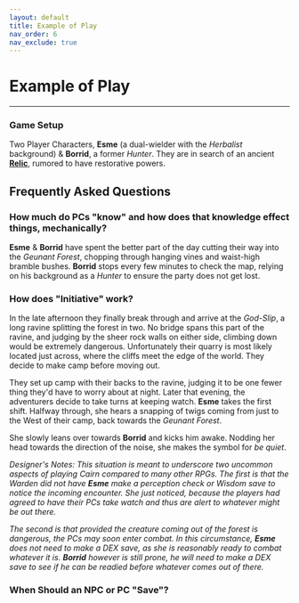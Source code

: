 ```yaml
---
layout: default
title: Example of Play
nav_order: 6
nav_exclude: true
---
```


# Example of Play
---
### Game Setup
Two Player Characters, **Esme** (a dual-wielder with the _Herbalist_ background) & **Borrid**, a former _Hunter_. They are in search of an ancient [**Relic**](/cairn-srd.html#magic), rumored to have restorative powers.

## Frequently Asked Questions
### How much do PCs "know" and how does that knowledge effect things, mechanically?
**Esme** & **Borrid** have spent the better part of the day cutting their way into the _Geunant Forest_, chopping through hanging vines and waist-high bramble bushes. **Borrid** stops every few minutes to check the map, relying on his background as a *Hunter* to ensure the party does not get lost.

### How does "Initiative" work?
In the late afternoon they finally break through and arrive at the _God-Slip_, a long ravine splitting the forest in two. No bridge spans this part of the ravine, and judging by the sheer rock walls on either side, climbing down would be extremely dangerous. Unfortunately their quarry is most likely located just across, where the cliffs meet the edge of the world. They decide to make camp before moving out.

They set up camp with their backs to the ravine, judging it to be one fewer thing they'd have to worry about at night. Later that evening, the adventurers decide to take turns at keeping watch. **Esme** takes the first shift. Halfway through, she hears a snapping of twigs coming from just to the West of their camp, back towards the _Geunant Forest_.

She slowly leans over towards **Borrid** and kicks him awake. Nodding her head towards the direction of the noise, she makes the symbol for _be quiet_.

_Designer's Notes: This situation is meant to underscore two uncommon aspects of playing Cairn compared to many other RPGs. The first is that the Warden did not have **Esme** make a perception check or Wisdom save to notice the incoming encounter. She just noticed, because the players had agreed to have their PCs take watch and thus are alert to whatever might be out there._

_The second is that provided the creature coming out of the forest is dangerous, the PCs may soon enter combat. In this circumstance, **Esme** does not need to make a DEX save, as she is reasonably ready to combat whatever it is. **Borrid** however is still prone, he will need to make a DEX save to see if he can be readied before whatever comes out of there._

### When Should an NPC or PC "Save"?
